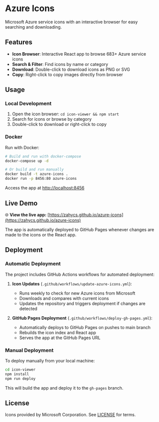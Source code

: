 # Azure Icons

Microsoft Azure service icons with an interactive browser for easy searching and downloading.

## Features

- **Icon Browser**: Interactive React app to browse 683+ Azure service icons
- **Search & Filter**: Find icons by name or category
- **Download**: Double-click to download icons as PNG or SVG
- **Copy**: Right-click to copy images directly from browser

## Usage

### Local Development

1. Open the icon browser: `cd icon-viewer && npm start`
2. Search for icons or browse by category
3. Double-click to download or right-click to copy

### Docker

Run with Docker:

```bash
# Build and run with docker-compose
docker-compose up -d

# Or build and run manually
docker build -t azure-icons .
docker run -p 8456:80 azure-icons
```

Access the app at <http://localhost:8456>

## Live Demo

🌐 **View the live app:** [https://zahycs.github.io/azure-icons](https://zahycs.github.io/azure-icons)

The app is automatically deployed to GitHub Pages whenever changes are made to the icons or the React app.

## Deployment

### Automatic Deployment

The project includes GitHub Actions workflows for automated deployment:

1. **Icon Updates** (`.github/workflows/update-azure-icons.yml`):
   - Runs weekly to check for new Azure icons from Microsoft
   - Downloads and compares with current icons
   - Updates the repository and triggers deployment if changes are detected

2. **GitHub Pages Deployment** (`.github/workflows/deploy-gh-pages.yml`):
   - Automatically deploys to GitHub Pages on pushes to main branch
   - Rebuilds the icon index and React app
   - Serves the app at the GitHub Pages URL

### Manual Deployment

To deploy manually from your local machine:

```bash
cd icon-viewer
npm install
npm run deploy
```

This will build the app and deploy it to the `gh-pages` branch.

## License

Icons provided by Microsoft Corporation. See [LICENSE](LICENSE) for terms.
